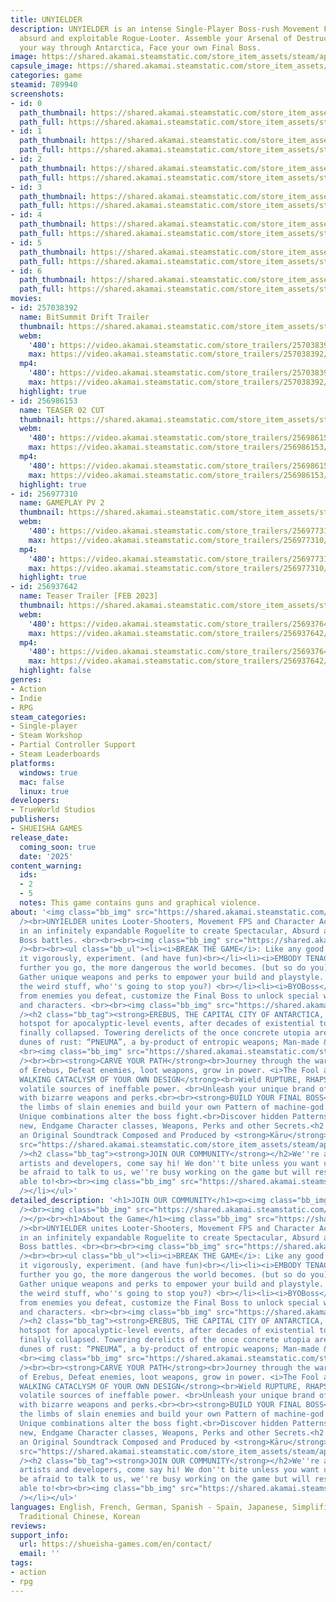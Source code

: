 ```yaml
---
title: UNYIELDER
description: UNYIELDER is an intense Single-Player Boss-rush Movement FPS with an
  absurd and exploitable Rogue-Looter. Assemble your Arsenal of Destruction, Smash
  your way through Antarctica, Face your own Final Boss.
image: https://shared.akamai.steamstatic.com/store_item_assets/steam/apps/789940/header.jpg?t=1731071941
capsule_image: https://shared.akamai.steamstatic.com/store_item_assets/steam/apps/789940/capsule_231x87.jpg?t=1731071941
categories: game
steamid: 789940
screenshots:
- id: 0
  path_thumbnail: https://shared.akamai.steamstatic.com/store_item_assets/steam/apps/789940/ss_5582acd0682b10e92d0b29d354517e54b89b08bb.600x338.jpg?t=1731071941
  path_full: https://shared.akamai.steamstatic.com/store_item_assets/steam/apps/789940/ss_5582acd0682b10e92d0b29d354517e54b89b08bb.1920x1080.jpg?t=1731071941
- id: 1
  path_thumbnail: https://shared.akamai.steamstatic.com/store_item_assets/steam/apps/789940/ss_a5866e2a8d3dd5f2d590bf07f29ebb43e917938d.600x338.jpg?t=1731071941
  path_full: https://shared.akamai.steamstatic.com/store_item_assets/steam/apps/789940/ss_a5866e2a8d3dd5f2d590bf07f29ebb43e917938d.1920x1080.jpg?t=1731071941
- id: 2
  path_thumbnail: https://shared.akamai.steamstatic.com/store_item_assets/steam/apps/789940/ss_1ae7531a2c83a8c7cc51b8a1ece724511f6f5012.600x338.jpg?t=1731071941
  path_full: https://shared.akamai.steamstatic.com/store_item_assets/steam/apps/789940/ss_1ae7531a2c83a8c7cc51b8a1ece724511f6f5012.1920x1080.jpg?t=1731071941
- id: 3
  path_thumbnail: https://shared.akamai.steamstatic.com/store_item_assets/steam/apps/789940/ss_4f9e51b513e733767c35b1882d4114f78631ee99.600x338.jpg?t=1731071941
  path_full: https://shared.akamai.steamstatic.com/store_item_assets/steam/apps/789940/ss_4f9e51b513e733767c35b1882d4114f78631ee99.1920x1080.jpg?t=1731071941
- id: 4
  path_thumbnail: https://shared.akamai.steamstatic.com/store_item_assets/steam/apps/789940/ss_e500988e612c0f39c3efa2b67df46db20471c0ef.600x338.jpg?t=1731071941
  path_full: https://shared.akamai.steamstatic.com/store_item_assets/steam/apps/789940/ss_e500988e612c0f39c3efa2b67df46db20471c0ef.1920x1080.jpg?t=1731071941
- id: 5
  path_thumbnail: https://shared.akamai.steamstatic.com/store_item_assets/steam/apps/789940/ss_bacfadee6370fb57e2ac326c448764f1420e8892.600x338.jpg?t=1731071941
  path_full: https://shared.akamai.steamstatic.com/store_item_assets/steam/apps/789940/ss_bacfadee6370fb57e2ac326c448764f1420e8892.1920x1080.jpg?t=1731071941
- id: 6
  path_thumbnail: https://shared.akamai.steamstatic.com/store_item_assets/steam/apps/789940/ss_ebf7c1c61770bab1fe870e97154445b8a4803ab3.600x338.jpg?t=1731071941
  path_full: https://shared.akamai.steamstatic.com/store_item_assets/steam/apps/789940/ss_ebf7c1c61770bab1fe870e97154445b8a4803ab3.1920x1080.jpg?t=1731071941
movies:
- id: 257038392
  name: BitSummit Drift Trailer
  thumbnail: https://shared.akamai.steamstatic.com/store_item_assets/steam/apps/257038392/movie.293x165.jpg?t=1721216298
  webm:
    '480': https://video.akamai.steamstatic.com/store_trailers/257038392/movie480_vp9.webm?t=1721216298
    max: https://video.akamai.steamstatic.com/store_trailers/257038392/movie_max_vp9.webm?t=1721216298
  mp4:
    '480': https://video.akamai.steamstatic.com/store_trailers/257038392/movie480.mp4?t=1721216298
    max: https://video.akamai.steamstatic.com/store_trailers/257038392/movie_max.mp4?t=1721216298
  highlight: true
- id: 256986153
  name: TEASER 02 CUT
  thumbnail: https://shared.akamai.steamstatic.com/store_item_assets/steam/apps/256986153/movie.293x165.jpg?t=1701491743
  webm:
    '480': https://video.akamai.steamstatic.com/store_trailers/256986153/movie480_vp9.webm?t=1701491743
    max: https://video.akamai.steamstatic.com/store_trailers/256986153/movie_max_vp9.webm?t=1701491743
  mp4:
    '480': https://video.akamai.steamstatic.com/store_trailers/256986153/movie480.mp4?t=1701491743
    max: https://video.akamai.steamstatic.com/store_trailers/256986153/movie_max.mp4?t=1701491743
  highlight: true
- id: 256977310
  name: GAMEPLAY PV 2
  thumbnail: https://shared.akamai.steamstatic.com/store_item_assets/steam/apps/256977310/movie.293x165.jpg?t=1697979065
  webm:
    '480': https://video.akamai.steamstatic.com/store_trailers/256977310/movie480_vp9.webm?t=1697979065
    max: https://video.akamai.steamstatic.com/store_trailers/256977310/movie_max_vp9.webm?t=1697979065
  mp4:
    '480': https://video.akamai.steamstatic.com/store_trailers/256977310/movie480.mp4?t=1697979065
    max: https://video.akamai.steamstatic.com/store_trailers/256977310/movie_max.mp4?t=1697979065
  highlight: true
- id: 256937642
  name: Teaser Trailer [FEB 2023]
  thumbnail: https://shared.akamai.steamstatic.com/store_item_assets/steam/apps/256937642/movie.293x165.jpg?t=1695811778
  webm:
    '480': https://video.akamai.steamstatic.com/store_trailers/256937642/movie480_vp9.webm?t=1695811778
    max: https://video.akamai.steamstatic.com/store_trailers/256937642/movie_max_vp9.webm?t=1695811778
  mp4:
    '480': https://video.akamai.steamstatic.com/store_trailers/256937642/movie480.mp4?t=1695811778
    max: https://video.akamai.steamstatic.com/store_trailers/256937642/movie_max.mp4?t=1695811778
  highlight: false
genres:
- Action
- Indie
- RPG
steam_categories:
- Single-player
- Steam Workshop
- Partial Controller Support
- Steam Leaderboards
platforms:
  windows: true
  mac: false
  linux: true
developers:
- TrueWorld Studios
publishers:
- SHUEISHA GAMES
release_date:
  coming_soon: true
  date: '2025'
content_warning:
  ids:
  - 2
  - 5
  notes: This game contains guns and graphical violence.
about: '<img class="bb_img" src="https://shared.akamai.steamstatic.com/store_item_assets/steam/apps/789940/extras/CHAOS600x104.gif?t=1731071941"
  /><br>UNYIELDER unites Looter-Shooters, Movement FPS and Character Action Games
  in an infinitely expandable Roguelite to create Spectacular, Absurd and Chaotic
  Boss battles. <br><br><br><img class="bb_img" src="https://shared.akamai.steamstatic.com/store_item_assets/steam/apps/789940/extras/Genre600x104.gif?t=1731071941"
  /><br><br><ul class="bb_ul"><li><i>BREAK THE GAME</i>: Like any good toy, play with
  it vigorously, experiment. (and have fun)<br></li><li><i>EMBODY TENACITY</i>: The
  further you go, the more dangerous the world becomes. (but so do you)<br></li><li><i>DOMINATION</i>:
  Gather unique weapons and perks to empower your build and playstyle. (or just pick
  the weird stuff, who''s going to stop you?) <br></li><li><i>BYOBoss</i>: With parts
  from enemies you defeat, customize the Final Boss to unlock special weapons, perks
  and characters. <br><br><img class="bb_img" src="https://shared.akamai.steamstatic.com/store_item_assets/steam/apps/789940/extras/Garrywalk600x104.gif?t=1731071941"
  /><h2 class="bb_tag"><strong>EREBUS, THE CAPITAL CITY OF ANTARCTICA, 1972</strong></h2>A
  hotspot for apocalyptic-level events, after decades of existential torment, Erebus
  finally collapsed. Towering derelicts of the once concrete utopia are buried in
  dunes of rust: “PNEUMA”, a by-product of entropic weapons; Man-made &quot;Heaven&quot;.<br>
  <br><img class="bb_img" src="https://shared.akamai.steamstatic.com/store_item_assets/steam/apps/789940/extras/Heaven600x104.png?t=1731071941"
  /><br><br><strong>CARVE YOUR PATH</strong><br>Journey through the war-torn lands
  of Erebus, Defeat enemies, loot weapons, grow in power. <i>The Fool awaits.</i><br><br><strong>A
  WALKING CATACLYSM OF YOUR OWN DESIGN</strong><br>Wield RUPTURE, RHAPSODY and REVERIE,
  volatile sources of ineffable power. <br>Unleash your unique brand of devastation
  with bizarre weapons and perks.<br><br><strong>BUILD YOUR FINAL BOSS</strong><br>Scavenge
  the limbs of slain enemies and build your own Pattern of machine-god punching bag.
  Unique combinations alter the boss fight.<br>Discover hidden Patterns to pave for
  new, Endgame Character classes, Weapons, Perks and other Secrets.<h2 class="bb_tag">Featuring
  an Original Soundtrack Composed and Produced by <strong>Kāru</strong></h2><img class="bb_img"
  src="https://shared.akamai.steamstatic.com/store_item_assets/steam/apps/789940/extras/Karu600x104.gif?t=1731071941"
  /><h2 class="bb_tag"><strong>JOIN OUR COMMUNITY</strong></h2>We''re a brood of passionate
  artists and developers, come say hi! We don''t bite unless you want us to :&gt;<br><br>Don''t
  be afraid to talk to us, we''re busy working on the game but will respond when we''re
  able to!<br><br><img class="bb_img" src="https://shared.akamai.steamstatic.com/store_item_assets/steam/apps/789940/extras/Footer600x104.gif?t=1731071941"
  /></li></ul>'
detailed_description: '<h1>JOIN OUR COMMUNITY</h1><p><img class="bb_img" src="https://shared.akamai.steamstatic.com/store_item_assets/steam/apps/789940/extras/Discord600x176.gif?t=1731071941"
  /><br><img class="bb_img" src="https://shared.akamai.steamstatic.com/store_item_assets/steam/apps/789940/extras/Linktree600x176.gif?t=1731071941"
  /></p><br><h1>About the Game</h1><img class="bb_img" src="https://shared.akamai.steamstatic.com/store_item_assets/steam/apps/789940/extras/CHAOS600x104.gif?t=1731071941"
  /><br>UNYIELDER unites Looter-Shooters, Movement FPS and Character Action Games
  in an infinitely expandable Roguelite to create Spectacular, Absurd and Chaotic
  Boss battles. <br><br><br><img class="bb_img" src="https://shared.akamai.steamstatic.com/store_item_assets/steam/apps/789940/extras/Genre600x104.gif?t=1731071941"
  /><br><br><ul class="bb_ul"><li><i>BREAK THE GAME</i>: Like any good toy, play with
  it vigorously, experiment. (and have fun)<br></li><li><i>EMBODY TENACITY</i>: The
  further you go, the more dangerous the world becomes. (but so do you)<br></li><li><i>DOMINATION</i>:
  Gather unique weapons and perks to empower your build and playstyle. (or just pick
  the weird stuff, who''s going to stop you?) <br></li><li><i>BYOBoss</i>: With parts
  from enemies you defeat, customize the Final Boss to unlock special weapons, perks
  and characters. <br><br><img class="bb_img" src="https://shared.akamai.steamstatic.com/store_item_assets/steam/apps/789940/extras/Garrywalk600x104.gif?t=1731071941"
  /><h2 class="bb_tag"><strong>EREBUS, THE CAPITAL CITY OF ANTARCTICA, 1972</strong></h2>A
  hotspot for apocalyptic-level events, after decades of existential torment, Erebus
  finally collapsed. Towering derelicts of the once concrete utopia are buried in
  dunes of rust: “PNEUMA”, a by-product of entropic weapons; Man-made &quot;Heaven&quot;.<br>
  <br><img class="bb_img" src="https://shared.akamai.steamstatic.com/store_item_assets/steam/apps/789940/extras/Heaven600x104.png?t=1731071941"
  /><br><br><strong>CARVE YOUR PATH</strong><br>Journey through the war-torn lands
  of Erebus, Defeat enemies, loot weapons, grow in power. <i>The Fool awaits.</i><br><br><strong>A
  WALKING CATACLYSM OF YOUR OWN DESIGN</strong><br>Wield RUPTURE, RHAPSODY and REVERIE,
  volatile sources of ineffable power. <br>Unleash your unique brand of devastation
  with bizarre weapons and perks.<br><br><strong>BUILD YOUR FINAL BOSS</strong><br>Scavenge
  the limbs of slain enemies and build your own Pattern of machine-god punching bag.
  Unique combinations alter the boss fight.<br>Discover hidden Patterns to pave for
  new, Endgame Character classes, Weapons, Perks and other Secrets.<h2 class="bb_tag">Featuring
  an Original Soundtrack Composed and Produced by <strong>Kāru</strong></h2><img class="bb_img"
  src="https://shared.akamai.steamstatic.com/store_item_assets/steam/apps/789940/extras/Karu600x104.gif?t=1731071941"
  /><h2 class="bb_tag"><strong>JOIN OUR COMMUNITY</strong></h2>We''re a brood of passionate
  artists and developers, come say hi! We don''t bite unless you want us to :&gt;<br><br>Don''t
  be afraid to talk to us, we''re busy working on the game but will respond when we''re
  able to!<br><br><img class="bb_img" src="https://shared.akamai.steamstatic.com/store_item_assets/steam/apps/789940/extras/Footer600x104.gif?t=1731071941"
  /></li></ul>'
languages: English, French, German, Spanish - Spain, Japanese, Simplified Chinese,
  Traditional Chinese, Korean
reviews:
support_info:
  url: https://shueisha-games.com/en/contact/
  email: ''
tags:
- action
- rpg
---
```


